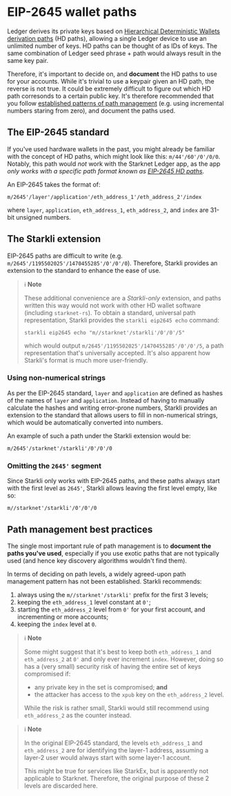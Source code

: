 # EIP-2645 wallet paths

Ledger derives its private keys based on [Hierarchical Deterministic Wallets derivation paths](https://github.com/bitcoin/bips/blob/master/bip-0032.mediawiki) (HD paths), allowing a single Ledger device to use an unlimited number of keys. HD paths can be thought of as IDs of keys. The same combination of Ledger seed phrase + path would always result in the same key pair.

Therefore, it's important to decide on, and **document** the HD paths to use for your accounts. While it's trivial to use a keypair given an HD path, the reverse is not true. It could be extremely difficult to figure out which HD path corresonds to a certain public key. It's therefore recommended that you follow [established patterns of path management](#path-management-best-practices) (e.g. using incremental numbers staring from zero), and document the paths used.

## The EIP-2645 standard

If you've used hardware wallets in the past, you might already be familiar with the concept of HD paths, which might look like this: `m/44'/60'/0'/0/0`. Notably, this path would _not_ work with the Starknet Ledger app, as the app _only works with a specific path format known as [EIP-2645 HD paths](https://github.com/ethereum/ercs/blob/master/ERCS/erc-2645.md)_.

An EIP-2645 takes the format of:

```
m/2645'/layer'/application'/eth_address_1'/eth_address_2'/index
```

where `layer`, `application`, `eth_address_1`, `eth_address_2`, and `index` are 31-bit unsigned numbers.

## The Starkli extension

EIP-2645 paths are difficult to write (e.g. `m/2645'/1195502025'/1470455285'/0'/0'/0`). Therefore, Starkli provides an extension to the standard to enhance the ease of use.

> ℹ️ **Note**
>
> These additional convenience are a _Starkli-only_ extension, and paths written this way would not work with other HD wallet software (including `starknet-rs`). To obtain a standard, universal path representation, Starkli provides the `starkli eip2645 echo` command:
>
> ```console
> starkli eip2645 echo "m//starknet'/starkli'/0'/0'/5"
> ```
>
> which would output `m/2645'/1195502025'/1470455285'/0'/0'/5`, a path representation that's universally accepted. It's also apparent how Starkli's format is much more user-friendly.

### Using non-numerical strings

As per the EIP-2645 standard, `layer` and `application` are defined as hashes of the names of `layer` and `application`. Instead of having to manually calculate the hashes and writing error-prone numbers, Starkli provides an extension to the standard that allows users to fill in non-numerical strings, which would be automatically converted into numbers.

An example of such a path under the Starkli extension would be:

```
m/2645'/starknet'/starkli'/0'/0'/0
```

### Omitting the `2645'` segment

Since Starkli only works with EIP-2645 paths, and these paths always start with the first level as `2645'`, Starkli allows leaving the first level empty, like so:

```
m//starknet'/starkli'/0'/0'/0
```

## Path management best practices

The single most important rule of path management is to **document the paths you've used**, especially if you use exotic paths that are not typically used (and hence key discovery algorithms wouldn't find them).

In terms of deciding on path levels, a widely agreed-upon path management pattern has not been established. Starkli recommends:

1. always using the `m//starknet'/starkli'` prefix for the first 3 levels;
2. keeping the `eth_address_1` level constant at `0'`;
3. starting the `eth_address_2` level from `0'` for your first account, and incrementing or more accounts;
4. keeping the `index` level at `0`.

> ℹ️ **Note**
>
> Some might suggest that it's best to keep both `eth_address_1` and `eth_address_2` at `0'` and only ever increment `index`. However, doing so has a (very small) security risk of having the entire set of keys compromised if:
>
> - any private key in the set is compromised; **and**
> - the attacker has access to the `xpub` key on the `eth_address_2` level.
>
> While the risk is rather small, Starkli would still recommend using `eth_address_2` as the counter instead.

> ℹ️ **Note**
>
> In the original EIP-2645 standard, the levels `eth_address_1` and `eth_address_2` are for identifying the layer-1 address, assuming a layer-2 user would always start with some layer-1 account.
>
> This might be true for services like StarkEx, but is apparently not applicable to Starknet. Therefore, the original purpose of these 2 levels are discarded here.
